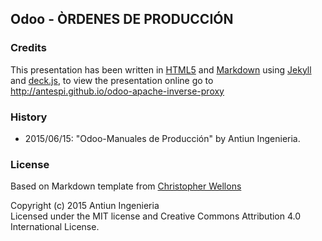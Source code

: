 ## Odoo - ÒRDENES DE PRODUCCIÓN




### Credits

This presentation has been written in [HTML5](http://www.w3.org/TR/html5/) and
[Markdown](http://daringfireball.net/projects/markdown/) using
[Jekyll](http://jekyllrb.com/) and
[deck.js](http://imakewebthings.com/deck.js/),
to view the presentation online go to http://antespi.github.io/odoo-apache-inverse-proxy


### History

* 2015/06/15: "Odoo-Manuales de Producción" by Antiun Ingenieria.


### License

Based on Markdown template from [Christopher Wellons](https://github.com/skeeto)

Copyright (c) 2015 Antiun Ingenieria<br>
Licensed under the MIT license and Creative Commons Attribution 4.0 International License.


